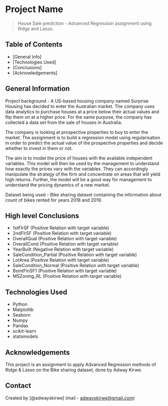 # Project Name
> House Sale prediction - Advanced Regression assignment using Ridge and Lasso.


## Table of Contents
* [General Info]
* [Technologies Used]
* [Conclusions]
* [Acknowledgements]

<!-- You can include any other section that is pertinent to your problem -->

## General Information
Project background - A US-based housing company named Surprise Housing has decided to enter the Australian market. The company uses data analytics to purchase houses at a price below their actual values and flip them on at a higher price. For the same purpose, the company has collected a data set from the sale of houses in Australia.

The company is looking at prospective properties to buy to enter the market. The assignment is to build a regression model using regularisation in order to predict the actual value of the prospective properties and decide whether to invest in them or not.

The aim is to model the price of houses with the available independent variables. This model will then be used by the management to understand how exactly the prices vary with the variables. They can accordingly manipulate the strategy of the firm and concentrate on areas that will yield high returns. Further, the model will be a good way for management to understand the pricing dynamics of a new market.

Dataset being used - Bike sharing dataset containing the information about count of bikes rented for years 2018 and 2019.

<!-- You don't have to answer all the questions - just the ones relevant to your project. -->

## High level Conclusions
- 1stFlrSF (Positive Relation with target variable)
- 2ndFlrSF (Positive Relation with target variable)
- OverallQual (Positive Relation with target variable)
- OverallCond (Positive Relation with target variable)
- YearBuilt (Negative Relation with target variable)
- SaleCondition_Partial (Positive Relation with target variable)
- LotArea (Positive Relation with target variable)
- SaleCondition_Normal (Positive Relation with target variable)
- BsmtFinSF1 (Positive Relation with target variable)
- MSZoning_RL (Positive Relation with target variable)  

<!-- You don't have to answer all the questions - just the ones relevant to your project. -->


## Technologies Used
- Python
- Matplotlib
- Seaborn
- Numpy
- Pandas
- scikit-learn
- statsmodels

<!-- As the libraries versions keep on changing, it is recommended to mention the version of library used in this project -->

## Acknowledgements
This project is an assignment to apply Advanced Regression methods of Ridge & Lasso on the Bike sharing dataset, done by Adway Kirwe.

## Contact
Created by [@adwayskirwe] (mail - adwayskirwe@gmail.com) 


<!-- Optional -->
<!-- ## License -->
<!-- This project is open source and available under the [... License](). -->

<!-- You don't have to include all sections - just the one's relevant to your project -->